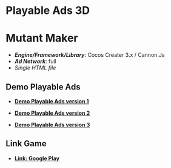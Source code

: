 # Playable Ads 3D

# Mutant Maker

- **_Engine/Framework/Library_**: Cocos Creater 3.x / Cannon.Js
- **_Ad Network_**: full
- _Single HTML file_

## Demo Playable Ads

- [**Demo Playable Ads version 1**](https://kidcry0x.github.io/Playable-Ads_Mutant-Maker/Mutant_Maker_V1/)

- [**Demo Playable Ads version 2**](https://kidcry0x.github.io/Playable-Ads_Mutant-Maker/Mutant_Maker_V2/)

- [**Demo Playable Ads version 3**](https://kidcry0x.github.io/Playable-Ads_Mutant-Maker/Mutant_Maker_V3/)

## Link Game

- [**Link: Google Play**](https://play.google.com/store/apps/details?id=com.csquad.merge.master.superheros)
<!-- - [**Link: App Store**](https://apps.apple.com/app/id1619537659) -->
